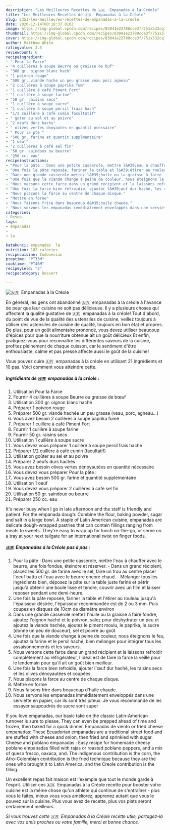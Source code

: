 ```yaml
---
description: "Les Meilleures Recettes de 🇦🇷  Empanadas à la Créole"
title: "Les Meilleures Recettes de 🇦🇷  Empanadas à la Créole"
slug: 2353-les-meilleures-recettes-de-empanadas-a-la-creole
date: 2020-12-14T00:18:37.810Z
image: https://img-global.cpcdn.com/recipes/83041e22780cce3f/751x532cq70/🇦🇷-empanadas-a-la-creole-photo-principale-de-la-recette.jpg
thumbnail: https://img-global.cpcdn.com/recipes/83041e22780cce3f/751x532cq70/🇦🇷-empanadas-a-la-creole-photo-principale-de-la-recette.jpg
cover: https://img-global.cpcdn.com/recipes/83041e22780cce3f/751x532cq70/🇦🇷-empanadas-a-la-creole-photo-principale-de-la-recette.jpg
author: Matthew White
ratingvalue: 3.5
reviewcount: 6
recipeingredient:
- " Pour la Farce"
- "4 cuillères à soupe Beurre ou graisse de buf"
- "300 gr. oignon blanc hach"
- "1 poivron rouge"
- "500 gr. viande hache un peu grasse veau porc agneau"
- "2 cuillères à soupe paprika fum"
- "1 cuillère à café Piment Fort"
- "1 cuillère à soupe farine"
- "50 gr. raisins secs"
- "1 cuillère à soupe sucre"
- "1 cuillère à soupe persil frais hach"
- "1/2 cuillère à café cumin facultatif"
- " goter au sel et au poivre"
- "2 oeufs durs hachs"
- " olives vertes dnoyautes en quantit ncessaire"
- " Pour la pte "
- "500 gr. farine et quantit supplmentaire"
- "1 oeuf"
- "2 cuillères à café sel fin"
- "50 gr. saindoux ou beurre"
- "250 cc. eau"
recipeinstructions:
- "Pour la pâte : Dans une petite casserole, mettre l&#39;eau à chauffer avec le beurre, une fois fondue, éteindre et réserver.  Dans un grand récipient, placez les 500 gr. de farine avec le sel, faire un trou au centre placer l&#39;oeuf battu et l&#39;eau avec le beurre encore chaud. Mélanger tous les ingrédients bien, déposez la pâte sur la table juste fariné et pétrir jusqu&#39;à obtenir une boule lisse et tendre, couvrir avec un film et laisser reposer pendant une demi-heure."
- "Une fois la pâte reposée, fariner la table et l&#39;étirer au rouleau jusqu&#39;à l&#39;épaisseur désirée, l&#39;épaisseur recommandée est de 2 ou 3 mm. Puis coupez en disques de 10cm de diamètre environ"
- "Dans une grande casserole mettez l&#39;huile ou la graisse à faire fondre, ajoutez l&#39;oignon haché et le poivron, salez pour déshydrater un peu et ajoutez la viande hachée, ajoutez le piment moulu, le paprika, le sucre (donne un peu de douceur), sel et poivre au goût"
- "Une fois que la viande change à peine de couleur, nous éteignons le feu, ajoutez la farine et le persil haché, bien mélanger pour intégrer tous les assaisonnements et les saveurs."
- "Nous versons cette farce dans un grand récipient et la laissons refroidir complètement au réfrigérateur, l&#39;idéal est de faire la farce la veille pour le lendemain pour qu&#39;il ait un goût bien meilleur."
- "Une fois la farce bien refroidie, ajouter l&#39;œuf dur haché, les raisins secs et les olives dénoyautées et coupées."
- "Nous plaçons la farce au centre de chaque disque."
- "Mettre en forme"
- "Nous faisons frire dans beaucoup d&#39;huile chaude."
- "Nous servons les empanadas immédiatement enveloppés dans une serviette en papier, car ils sont très juteux. Je vous recommande de les essayer saupoudrés de sucre sont super"
categories:
- Resep
tags:
- empanadas
- 
- la

katakunci: empanadas  la 
nutrition: 182 calories
recipecuisine: Indonesian
preptime: "PT33M"
cooktime: "PT46M"
recipeyield: "2"
recipecategory: Dessert

---
```



![🇦🇷  Empanadas à la Créole](https://img-global.cpcdn.com/recipes/83041e22780cce3f/751x532cq70/🇦🇷-empanadas-a-la-creole-photo-principale-de-la-recette.jpg)

En général, les gens ont abandonné 🇦🇷  empanadas à la créole à l'avance de peur que leur cuisine ne soit pas délicieuse. Il y a plusieurs choses qui affectent la qualité gustative de 🇦🇷  empanadas à la créole! Tout d'abord, du point de vue de la qualité des ustensiles de cuisine, veillez toujours à utiliser des ustensiles de cuisine de qualité, toujours en bon état et propres. De plus, pour un goût alimentaire prononcé, vous devez utiliser beaucoup d'épices pour que la nourriture obtenue ait un goût délicieux Et enfin, pratiquez-vous pour reconnaître les différentes saveurs de la cuisine, profitez pleinement de chaque cuisson, car le sentiment d'être enthousiaste, calme et pas pressé affecte aussi le goût de la cuisine!

<!--inarticleads1-->

Vous pouvez cuire 🇦🇷  empanadas à la créole en utilisant 21 Ingrédients et 10 pas. Voici comment vous atteindre cette.

##### Ingrédients de 🇦🇷  empanadas à la créole :

1. Utilisation  Pour la Farce
1. Fournir 4 cuillères à soupe Beurre ou graisse de bœuf
1. Utilisation 300 gr. oignon blanc haché
1. Préparer 1 poivron rouge
1. Préparer 500 gr. viande hachée un peu grasse (veau, porc, agneau...)
1. Vous avez besoin 2 cuillères à soupe paprika fumé
1. Préparer 1 cuillère à café Piment Fort
1. Fournir 1 cuillère à soupe farine
1. Fournir 50 gr. raisins secs
1. Utilisation 1 cuillère à soupe sucre
1. Vous devez vous préparer 1 cuillère à soupe persil frais haché
1. Préparer 1/2 cuillère à café cumin (facultatif)
1. Utilisation  goûter au sel et au poivre
1. Préparer 2 oeufs durs hachés
1. Vous avez besoin  olives vertes dénoyautées en quantité nécessaire
1. Vous devez vous préparer  Pour la pâte :
1. Vous avez besoin 500 gr. farine et quantité supplémentaire
1. Utilisation 1 oeuf
1. Vous devez vous préparer 2 cuillères à café sel fin
1. Utilisation 50 gr. saindoux ou beurre
1. Préparer 250 cc. eau


It&#39;s never busy when I go in late afternoon and the staff is friendly and patient. For the empanada dough: Combine the flour, baking powder, sugar and salt in a large bowl. A staple of Latin American cuisine, empanadas are delicate dough-wrapped pastries that can contain fillings ranging from meats to sweets. They&#39;re easy to wrap up for lunch on-the-go, or serve on a tray at your next tailgate for an international twist on finger foods. 

<!--inarticleads2-->

##### 🇦🇷  Empanadas à la Créole pas à pas :

1. Pour la pâte : Dans une petite casserole, mettre l&#39;eau à chauffer avec le beurre, une fois fondue, éteindre et réserver. -  Dans un grand récipient, placez les 500 gr. de farine avec le sel, faire un trou au centre placer l&#39;oeuf battu et l&#39;eau avec le beurre encore chaud. - Mélanger tous les ingrédients bien, déposez la pâte sur la table juste fariné et pétrir jusqu&#39;à obtenir une boule lisse et tendre, couvrir avec un film et laisser reposer pendant une demi-heure.
1. Une fois la pâte reposée, fariner la table et l&#39;étirer au rouleau jusqu&#39;à l&#39;épaisseur désirée, l&#39;épaisseur recommandée est de 2 ou 3 mm. Puis coupez en disques de 10cm de diamètre environ
1. Dans une grande casserole mettez l&#39;huile ou la graisse à faire fondre, ajoutez l&#39;oignon haché et le poivron, salez pour déshydrater un peu et ajoutez la viande hachée, ajoutez le piment moulu, le paprika, le sucre (donne un peu de douceur), sel et poivre au goût
1. Une fois que la viande change à peine de couleur, nous éteignons le feu, ajoutez la farine et le persil haché, bien mélanger pour intégrer tous les assaisonnements et les saveurs.
1. Nous versons cette farce dans un grand récipient et la laissons refroidir complètement au réfrigérateur, l&#39;idéal est de faire la farce la veille pour le lendemain pour qu&#39;il ait un goût bien meilleur.
1. Une fois la farce bien refroidie, ajouter l&#39;œuf dur haché, les raisins secs et les olives dénoyautées et coupées.
1. Nous plaçons la farce au centre de chaque disque.
1. Mettre en forme
1. Nous faisons frire dans beaucoup d&#39;huile chaude.
1. Nous servons les empanadas immédiatement enveloppés dans une serviette en papier, car ils sont très juteux. Je vous recommande de les essayer saupoudrés de sucre sont super


If you love empanadas, our basic take on the classic Latin-American turnover is sure to please. They can even be prepped ahead of time and frozen, then baked for a quick dinner. Empanadas de viento or fried cheese empanadas: These Ecuadorian empanadas are a traditional street food and are stuffed with cheese and onion, then fried and sprinkled with sugar. Cheese and poblano empanadas : Easy recipe for homemade cheesy poblano empanadas filled with rajas or roasted poblano peppers, and a mix of queso fresco, oaxaca, and. The indigenous contribution is the corn, the Afro-Colombian contribution is the fried technique because they are the ones who brought it to Latin America, and the Creole contribution is the filling. 

<!--inarticleads1-->

<p>
Un excellent repas fait maison est l'exemple que tout le monde garde à l'esprit. Utiliser ces 🇦🇷  Empanadas à la Créole recette pour booster votre cuisine est la même chose qu'un athlète qui continue de s'entraîner - plus vous le faites, mieux vous vous améliorez, apprenez autant que vous le pouvez sur la cuisine. Plus vous avez de recette, plus vos plats seront certainement meilleurs.
</p>

<p>
<i>Si vous trouvez cette 🇦🇷  Empanadas à la Créole recette utile, partagez-la avec vos amis proches ou votre famille, merci et bonne chance.</i>
</p>
